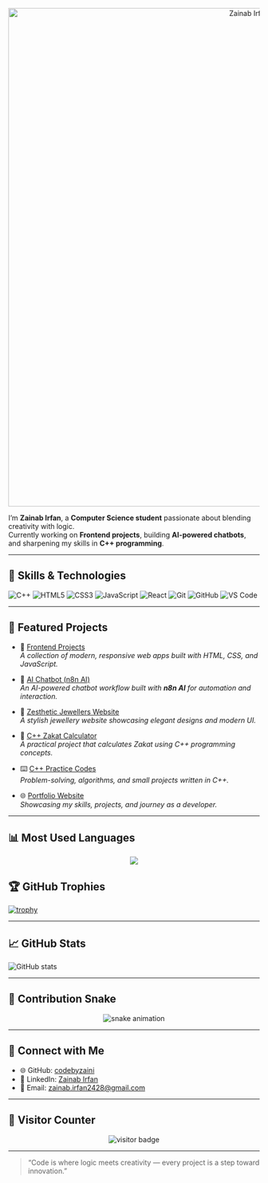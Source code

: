 <p align="center">
  <img src="Banner.gif" alt="Zainab Irfan Banner" width="1000"/>
</p> 

I’m **Zainab Irfan**, a **Computer Science student** passionate about blending creativity with logic.  
Currently working on **Frontend projects**, building **AI-powered chatbots**, and sharpening my skills in **C++ programming**.  

---

## 🚀 Skills & Technologies  

![C++](https://img.shields.io/badge/C++-17-blue?logo=c%2B%2B&logoColor=white)
![HTML5](https://img.shields.io/badge/HTML5-E34F26?style=for-the-badge&logo=html5&logoColor=white)
![CSS3](https://img.shields.io/badge/CSS3-1572B6?style=for-the-badge&logo=css3&logoColor=white)
![JavaScript](https://img.shields.io/badge/JavaScript-F7DF1E?style=for-the-badge&logo=javascript&logoColor=black)
![React](https://img.shields.io/badge/React-20232A?style=for-the-badge&logo=react&logoColor=61DAFB)
![Git](https://img.shields.io/badge/Git-F05032?logo=git&logoColor=white)
![GitHub](https://img.shields.io/badge/GitHub-181717?logo=github&logoColor=white)
![VS Code](https://img.shields.io/badge/VS%20Code-0078d7?logo=visual-studio-code&logoColor=white)

---

## 📂 Featured Projects  

- 🎨 [Frontend Projects](https://github.com/codebyzaini?tab=repositories&q=frontend)  
  *A collection of modern, responsive web apps built with HTML, CSS, and JavaScript.*  

- 🤖 [AI Chatbot (n8n AI)](https://github.com/codebyzaini?tab=repositories&q=chatbot)  
  *An AI-powered chatbot workflow built with **n8n AI** for automation and interaction.*  

- 💍 [Zesthetic Jewellers Website](https://github.com/codebyzaini?tab=repositories&q=zesthetic)  
  *A stylish jewellery website showcasing elegant designs and modern UI.*  

- 🕌 [C++ Zakat Calculator](https://github.com/codebyzaini?tab=repositories&q=zakat)  
  *A practical project that calculates Zakat using C++ programming concepts.*  

- ⌨️ [C++ Practice Codes](https://github.com/codebyzaini?tab=repositories&q=c%2B%2B)  
  *Problem-solving, algorithms, and small projects written in C++.*  

- 🌐 [Portfolio Website](https://YOUR-PORTFOLIO-LINK)  
  *Showcasing my skills, projects, and journey as a developer.*  

---

## 📊 Most Used Languages
<div align="center">
  <img src="https://github-readme-stats.vercel.app/api/top-langs/?username=codebyzaini&layout=compact&theme=tokyonight" />
</div>

## 🏆 GitHub Trophies
[![trophy](https://github-profile-trophy.vercel.app/?username=codebyzaini&theme=darkhub)](https://github.com/ryo-ma/github-profile-trophy)

---

## 📈 GitHub Stats  

![GitHub stats](https://github-readme-stats.vercel.app/api?username=codebyzaini&show_icons=true&theme=radical)

---

## 🐍 Contribution Snake  
<p align="center">
  <img src="https://raw.githubusercontent.com/codebyzaini/codebyzaini/output/snake.svg" alt="snake animation"/>
</p>

---

## 🤝 Connect with Me  

- 🌐 GitHub: [codebyzaini](https://github.com/codebyzaini)  
- 💼 LinkedIn: [Zainab Irfan](https://www.linkedin.com/in/zainab-irfan-0a6816356/)  
- 📧 Email: [zainab.irfan2428@gmail.com](mailto:zainab.irfan2428@gmail.com)  

---

## 👀 Visitor Counter  

<div align="center">
  <img src="https://komarev.com/ghpvc/?username=codebyzaini&label=Profile%20Views&color=0e75b6&style=for-the-badge" alt="visitor badge" />
</div>

---

> “Code is where logic meets creativity — every project is a step toward innovation.”  
